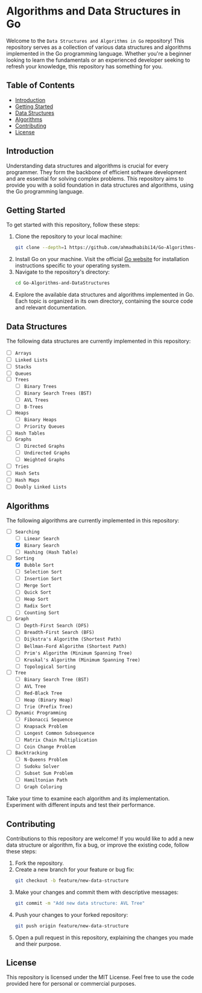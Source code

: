# Algorithms and Data Structures in Go
Welcome to the `Data Structures and Algorithms in Go` repository! This repository serves as a collection of various data structures and algorithms implemented in the Go programming language. Whether you're a beginner looking to learn the fundamentals or an experienced developer seeking to refresh your knowledge, this repository has something for you.

## Table of Contents
-  [Introduction](#introduction)
-  [Getting Started](#getting-started)
-  [Data Structures](#data-structures)
-  [Algorithms](#algorithms)
-  [Contributing](#contributing)
-  [License](#license)

## Introduction
Understanding data structures and algorithms is crucial for every programmer. They form the backbone of efficient software development and are essential for solving complex problems. This repository aims to provide you with a solid foundation in data structures and algorithms, using the Go programming language.

## Getting Started
To get started with this repository, follow these steps:
1. Clone the repository to your local machine:
   ```sh
   git clone --depth=1 https://github.com/ahmadhabibi14/Go-Algorithms-and-DataStructures.git
   ```
2. Install Go on your machine. Visit the official [Go website](https://go.dev/doc/install) for installation instructions specific to your operating system.
3. Navigate to the repository's directory:
   ```sh
   cd Go-Algorithms-and-DataStructures
   ```
4. Explore the available data structures and algorithms implemented in Go. Each topic is organized in its own directory, containing the source code and relevant documentation.

## Data Structures
The following data structures are currently implemented in this repository:
- [ ] `Arrays`
- [ ] `Linked Lists`
- [ ] `Stacks`
- [ ] `Queues`
- [ ] `Trees`
   - [ ] `Binary Trees`
   - [ ] `Binary Search Trees (BST)`
   - [ ] `AVL Trees`
   - [ ] `B-Trees`
- [ ] `Heaps`
   - [ ] `Binary Heaps`
   - [ ] `Priority Queues`
- [ ] `Hash Tables`
- [ ] `Graphs`
   - [ ] `Directed Graphs`
   - [ ] `Undirected Graphs`
   - [ ] `Weighted Graphs`
- [ ] `Tries`
- [ ] `Hash Sets`
- [ ] `Hash Maps`
- [ ] `Doubly Linked Lists`

## Algorithms
The following algorithms are currently implemented in this repository:
- [ ] `Searching`
   - [ ] `Linear Search`
   - [x] `Binary Search`
   - [ ] `Hashing (Hash Table)`
- [ ] `Sorting`
   - [x] `Bubble Sort`
   - [ ] `Selection Sort`
   - [ ] `Insertion Sort`
   - [ ] `Merge Sort`
   - [ ] `Quick Sort`
   - [ ] `Heap Sort`
   - [ ] `Radix Sort`
   - [ ] `Counting Sort`
- [ ] `Graph`
   - [ ] `Depth-First Search (DFS)`
   - [ ] `Breadth-First Search (BFS)`
   - [ ] `Dijkstra's Algorithm (Shortest Path)`
   - [ ] `Bellman-Ford Algorithm (Shortest Path)`
   - [ ] `Prim's Algorithm (Minimum Spanning Tree)`
   - [ ] `Kruskal's Algorithm (Minimum Spanning Tree)`
   - [ ] `Topological Sorting`
- [ ] `Tree`
   - [ ] `Binary Search Tree (BST)`
   - [ ] `AVL Tree`
   - [ ] `Red-Black Tree`
   - [ ] `Heap (Binary Heap)`
   - [ ] `Trie (Prefix Tree)`
- [ ] `Dynamic Programming`
   - [ ] `Fibonacci Sequence`
   - [ ] `Knapsack Problem`
   - [ ] `Longest Common Subsequence`
   - [ ] `Matrix Chain Multiplication`
   - [ ] `Coin Change Problem`
- [ ] `Backtracking`
   - [ ] `N-Queens Problem`
   - [ ] `Sudoku Solver`
   - [ ] `Subset Sum Problem`
   - [ ] `Hamiltonian Path`
   - [ ] `Graph Coloring`

Take your time to examine each algorithm and its implementation. Experiment with different inputs and test their performance.

## Contributing
Contributions to this repository are welcome! If you would like to add a new data structure or algorithm, fix a bug, or improve the existing code, follow these steps:

1. Fork the repository.
2. Create a new branch for your feature or bug fix:
   ```sh
   git checkout -b feature/new-data-structure
   ```
3. Make your changes and commit them with descriptive messages:
   ```sh
   git commit -m "Add new data structure: AVL Tree"
   ```
4. Push your changes to your forked repository:
   ```sh
   git push origin feature/new-data-structure
   ```
5. Open a pull request in this repository, explaining the changes you made and their purpose.

## License
This repository is licensed under the MIT License. Feel free to use the code provided here for personal or commercial purposes.